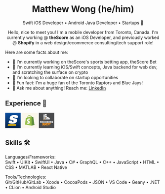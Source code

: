 <h1 align="center">Matthew Wong (he/him)</h1>
<p align="center">Swift iOS Developer • Android Java Developer • Startups 🚀</p>
<p align="center">Hello, nice to meet you! I'm a mobile developer from Toronto, Canada. I'm currently working @ <b>theScore</b> as an iOS Developer, and previously worked @ <b>Shopify</b> in a web design/ecommerce consulting/tech support role!</p>

Here are some facts about me:
- 📱 I’m currently working on theScore's sports betting app, theScore Bet
- 📘 I’m currently learning iOS/Swift concepts, Java backend for web dev, and scratching the surface on crypto
- 🤝 I’m looking to collaborate on startup opportunities
- 🏀 Fun fact: I'm a huge fan of the Toronto Raptors and Blue Jays!
- 💬 Ask me about anything! Reach me: <a href="https://www.linkedin.com/in/mattwong-ca">LinkedIn</a> 
<!-- - 🤔 I’m looking for help with ... -->

<h2>Experience 💼</h2>

<img src="https://github.com/MattWong-ca/MattWong-ca/blob/main/theScore.png" width=10% height=10%>  <img src="https://github.com/MattWong-ca/MattWong-ca/blob/main/Shopify.jpeg" width=10% height=10%>  <img src="https://github.com/MattWong-ca/MattWong-ca/blob/main/FoundersBoost.jpeg" width=10% height=10%>

<h2>Skills 🛠</h2>
Languages/Frameworks:</br>
Swift • UIKit • SwiftUI • Java • C# • GraphQL • C++ • JavaScript • HTML • CSS • MATLAB • React Native
<p></p>
Tools/Technologies:</br>
Git/GitHub/GitLab • Xcode • CocoaPods • JSON • VS Code • Geany • .NET • CLion • Android Studio
